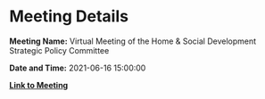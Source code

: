 # Meeting Details

**Meeting Name:** Virtual Meeting of the Home & Social Development Strategic Policy Committee

**Date and Time:** 2021-06-16 15:00:00

**[Link to Meeting](https://www.limerick.ie/council/whats-on/meeting-home-social-development-strategic-policy-committee-1)**
